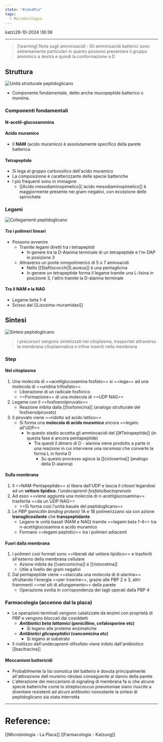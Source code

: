 ```yaml
---
stato: "#ideaMia"
tags:
  - Microbiologia
---
```

katz\28-10-2024 \16:39

--- 

>[!warning] Nota sugli amminoacidi :
>Gli amminoacidi batterici sono estremamente particolari in quanto possono presentare il gruppo amminico a destra e quindi la conformazione a D
## Struttura

![Unità strutturale peptidoglicano](https://i.imgur.com/Lj5FNUL.png)
- Componente fondamentale, detto anche mucopeptide batterico o mureina.
### Componenti fondamentali
#### N-acetil-glucosammina
#### Acido muramico
- Il **NAM** (acido muramico) è assolutamente specifico della parete batterica
#### Tetrapeptide
- Si lega al gruppo carbossilico dell'acido muramico
- La composizione è caratterizzante delle specie batteriche
- I più frequenti sono in immagine
	- [[Acido mesodiaminopimelico|L'acido mesodiaminopimelico]] è maggiormente presente nei gram-negativi, con eccezione delle spirochete
### Legami
![Collegamenti peptidoglicano](https://i.imgur.com/PIdKmyt.png)
#### Tra i polimeri lineari
- Possono avvenire 
	- Tramite legami diretti tra i tetrapeptidi 
		- In genere tra la D-Alanina terminale di un tetrapeptide e l'm-DAP in posizione 3
	- Attraverso un ponte omopolimerico di 5 o 7 aminoacidi
		- Nello [[Stafilococchi|S.aureus]] è una pentaglicina
		- In genere un tetrapeptide forma il legame tramite una L-lisina in posizione 3, l'altro tramite la D-alanina terminale
#### Tra il NAM e la NAG
- Legame beta 1-4
- Scisso dal [[Lisozima-muramidasi]] 

## Sintesi

![Sintesi peptidoglicano](https://i.imgur.com/FCDCTfE.png)
> I precursori vengono sintetizzati nel citoplasma, trasportati attraverso la membrana citoplasmatica e infine inseriti nella membrana
### Step
#### Nel citoplasma
1. Una molecola di ==acetilglucosamina fosfato== si ==lega== ad una molecola di ==uridina trifosfato== 
	- Liberazione di un radicale fosforico 
	- ==Formazione== di una molecola di ==UDP NAG== 
2. Legame con il ==fosfoenolpiruvato==
	- Reazione inibita dalla [[fosfomicina]] (analogo strutturale del fosfoenolpiruvato)
3. Il piruvato viene ==ridotto ad acido lattico== 
	- Si forma una **molecola di acido muramico** ancora ==legato all'UDP==
		- In questo stadio accetta gli amminoacidi del [[#Tetrapeptide]] (in questa fase è ancora pentapeptide)
			- Tra questi il dimero di D - alanina viene prodotto a parte in una reazione in cui interviene una *racemasi* che converte la forma L in forma D
				- Su questo processo agisce la [[cicloserina]] (analogo della D-alanina)
#### Sulla membrana
1. Il ==NAM-Pentapeptide== si libera dall'UDP e lascia il citosol legandosi ad un **vettore lipidico**: *l'undecaprenil-fosfato/bactoprenolo*
2. Ad esso ==viene aggiunta una molecola di n-acetilglucosamina== trasferita ==da un UDP-NAG==
	- ==Si forma così l'unità basale del peptidoglicano==
3. Le *PBP (penicillin binding protein)* 1A e 1B polimerizzano sia con azione **transglicosilante** che **transpeptidante**
	- Legano le unità basali (NAM e NAG) tramite ==legami beta 1-4== tra n-acetilglucosamina e acido muramico 
	- Formano ==legami peptidici== tra i polimeri adiacenti
#### Fuori dalla membrana
1. I polimeri così formati sono ==liberati dal vettore lipidico== e trasferiti all'esterno della membrana cellulare
	- Azione inibita da [[vancomicina]] e [[ristocetina]]
	- Utile a livello dei gram negativi
1. Dal pentapeptide viene ==staccata una molecola di d-alanina== sfruttando l'energia ==per inserire==, grazie alle PBP 2 e 3, altri frammenti ==nei siti di allungamento== della parete
	- Operazione svolta in corrispondenza dei tagli operati dalla PBP 4 
### Farmacologia (accenno dal la placa)
- Le operazioni terminali vengono catalizzate da enzimi con proprietà di PBP e vengono bloccati dai cosiddetti 
	- ***Antibiotici beta lattamici* (penicilline, cefalosporine etc)**
		- Si legano alle proteine enzimatiche
	- ***Antibiotici glicopeptidici* (vancomicina etc)**
		- Si legano al substrato
- Il riutilizzo dell'undecaprenil-difosfato viene inibito dall'antibiotico [[bacitracina]]
#### Meccanismi battericidi
- Probabilmente la lisi osmotica del batterio è dovuta principalmente all'attivazione dell mureino-idrolasi conseguente al danno della parete
- L'alterazione dei meccanismi di signaling di membrana fa si che alcune specie batteriche come lo streptococcus pneumoniae siano riuscite a diventare resistenti ad alcuni antibiotici nonostante la sintesi di peptidoglicano sia stata interrotta















--- 
# Reference:
[[Microbiologia - La Placa]]
[[Farmacologia - Katzung]]
